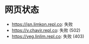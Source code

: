 # 网页状态
- https://jsn.limkon.repl.co: 失败
- https://v.chavir.repl.co: 失败 (502)
- https://veg.linlim.repl.co: 失败 (403)
